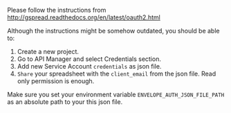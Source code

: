 Please follow the instructions from http://gspread.readthedocs.org/en/latest/oauth2.html

Although the instructions might be somehow outdated, you should be able to:

1. Create a new project.
2. Go to API Manager and select Credentials section.
3. Add new Service Account `credentials` as json file.
4. `Share` your spreadsheet with the `client_email` from the json file. Read only permission is enough.   

Make sure you set your environment variable `ENVELOPE_AUTH_JSON_FILE_PATH` as an absolute path to your this json file. 
